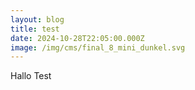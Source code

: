 ```yaml
---
layout: blog
title: test
date: 2024-10-28T22:05:00.000Z
image: /img/cms/final_8_mini_dunkel.svg
---
```

Hallo Test
